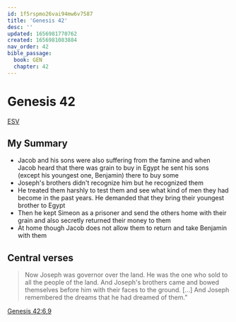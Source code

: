 ```yaml
---
id: 1f5rspmo26vai94mw6v7587
title: 'Genesis 42'
desc: ''
updated: 1656981770762
created: 1656981083884
nav_order: 42
bible_passage:
  book: GEN
  chapter: 42
---
```


# Genesis 42

[ESV](https://www.biblegateway.com/passage/?search=Genesis+42&version=ESV)

## My Summary
- Jacob and his sons were also suffering from the famine and when Jacob heard that there was grain to buy in Egypt
  he sent his sons (except his youngest one, Benjamin) there to buy some
- Joseph's brothers didn't recognize him but he recognized them
- He treated them harshly to test them and see what kind of men they had become in the past years. He demanded that they
  bring their youngest brother to Egypt
- Then he kept Simeon as a prisoner and send the others home with their grain and also secretly returned their money to
  them
- At home though Jacob does not allow them to return and take Benjamin with them

## Central verses
> Now Joseph was governor over the land. He was the one who sold to all the people of the land. And Joseph's brothers
came and bowed themselves before him with their faces to the ground. [...] And Joseph remembered the dreams that he had
dreamed of them.”

[Genesis 42:6,9](https://www.biblegateway.com/passage/?search=Genesis+42%3A6%2C9&version=ESV)
